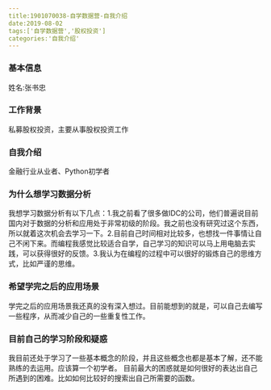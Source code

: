 ```yaml
---
title:1901070038-自学数据营-自我介绍
date:2019-08-02
tags:['自学数据营','股权投资']
categories:'自我介绍'
---
```


### 基本信息
姓名:张书忠
### 工作背景
私募股权投资，主要从事股权投资工作
### 自我介绍
金融行业从业者、Python初学者
### 为什么想学习数据分析
我想学习数据分析有以下几点：1.我之前看了很多做IDC的公司，他们普遍说目前国内对于数据的分析和应用处于非常初级的阶段。我之前也没有研究过这个东西，所以就着这次机会去学习一下。2.目前自己时间相对比较多，也想找一件事情让自己不闲下来。而编程我感觉比较适合自学，自己学习的知识可以马上用电脑去实践，可以获得很好的反馈。3.我认为在编程的过程中可以很好的锻炼自己的思维方式，比如严谨的思维。
### 希望学完之后的应用场景
学完之后的应用场景我还真的没有深入想过。目前能想到的就是，可以自己去编写一些程序，从而减少自己的一些重复性工作。
### 目前自己的学习阶段和疑惑
我目前还处于学习了一些基本概念的阶段，并且这些概念也都是基本了解，还不能熟练的去运用。应该算一个初学者。
目前最大的困惑就是如何很好的表达出自己所遇到的困难。比如如何比较好的搜索出自己所需要的函数。
